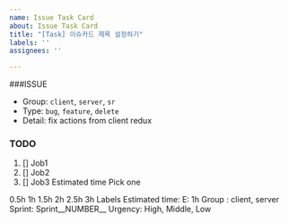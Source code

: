 ```yaml
---
name: Issue Task Card
about: Issue Task Card
title: "[Task] 이슈카드 제목 설정하기"
labels: ''
assignees: ''

---
```


###ISSUE
- Group: `client`, `server`, `sr`
- Type: `bug`, `feature`, `delete`
- Detail: fix actions from client redux


### TODO
 1. [] Job1
 2. [] Job2
 3. [] Job3
Estimated time
Pick one

0.5h
1h
1.5h
2h
2.5h
3h
Labels
Estimated time: E: 1h
Group : client, server
Sprint: Sprint__NUMBER__
Urgency: High, Middle, Low
